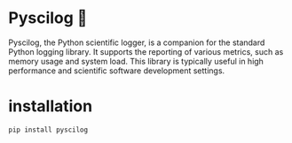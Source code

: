 # Pyscilog 🍄

Pyscilog, the Python scientific logger, is a companion for the standard Python logging library. It supports the
reporting of various metrics, such as memory usage and system load. This library is typically useful in high performance
and scientific software development settings.

# installation

```
pip install pyscilog
```
